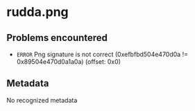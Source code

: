 # rudda.png

## Problems encountered

- `ERROR` Png signature is not correct (0xefbfbd504e470d0a != 0x89504e470d0a1a0a) (offset: 0x0)

## Metadata

No recognized metadata
